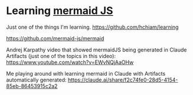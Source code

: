 # Learning [mermaid JS](https://github.com/mermaid-js/mermaid)

Just one of the things I'm learning. <https://github.com/hchiam/learning>

<https://github.com/mermaid-js/mermaid>

Andrej Karpathy video that showed mermaidJS being generated in Claude Artifacts (just one of the topics in this video): <https://www.youtube.com/watch?v=EWvNQjAaOHw>

Me playing around with learning mermaid in Claude with Artifacts automatically generated: <https://claude.ai/share/f2c74fe0-28d5-4154-85eb-86453915c2a2>
